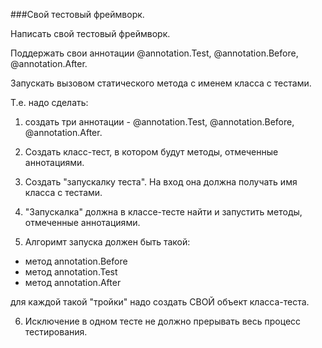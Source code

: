 ###Свой тестовый фреймворк.

Написать свой тестовый фреймворк.

Поддержать свои аннотации @annotation.Test, @annotation.Before, @annotation.After.

Запускать вызовом статического метода с именем класса с тестами.

Т.е. надо сделать:
1. создать три аннотации - @annotation.Test, @annotation.Before, @annotation.After.
2. Создать класс-тест, в котором будут методы, отмеченные аннотациями.
3. Создать "запускалку теста". На вход она должна получать имя класса с тестами.
4. "Запускалка" должна в классе-тесте найти и запустить методы, отмеченные аннотациями.

5. Алгоримт запуска должен быть такой:
* метод annotation.Before
* метод annotation.Test
* метод annotation.After

для каждой такой "тройки" надо создать СВОЙ объект класса-теста.

6. Исключение в одном тесте не должно прерывать весь процесс тестирования.